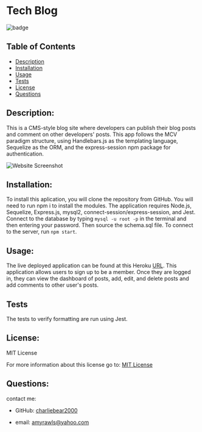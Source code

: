 # Tech Blog

![badge](https://img.shields.io/badge/License-MIT-yellow.svg)

## Table of Contents
- [Description](#description)
- [Installation](#installation)
- [Usage](#usage)
- [Tests](#tests)
- [License](#license)
- [Questions](#questions)

## Description:

This is a CMS-style blog site where developers can publish their blog posts and comment on other developers' posts.  This app follows the MCV paradigm structure, using Handlebars.js as the templating language, Sequelize as the ORM, and the express-session npm package for authentication.

![Website Screenshot](https://user-images.githubusercontent.com/99057802/170827873-0506586e-3812-453b-950c-38ed90c46496.png)

## Installation:

To install this aplication, you will clone the repository from GitHub.  You will need to run npm i to install the modules. The application requires Node.js, Sequelize, Express.js, mysql2, connect-session/express-session, and Jest. Connect to the database by typing `mysql -u root -p` in the terminal and then entering your password.  Then source the schema.sql file.  To connect to the server, run `npm start`.

## Usage:

The live deployed application can be found at this Heroku [URL](https://https://agile-castle-82276.herokuapp.com/).  This application allows users to sign up to be a member. Once they are logged in, they can view the dashboard of posts, add, edit, and delete posts and add comments to other user's posts. 

## Tests

The tests to verify formatting are run using Jest.

## License:

MIT License

For more information about this license go to: [MIT License](https://choosealicense.com/licenses/mit//gpl-3.0/)

## Questions:

contact me:

- GitHub: [charliebear2000](https://github.com/charliebear2000)

- email: amyrawls@yahoo.com

